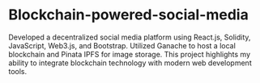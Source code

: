 # Blockchain-powered-social-media
Developed a decentralized social media platform using React.js, Solidity, JavaScript, Web3.js, and Bootstrap. Utilized Ganache to host a local blockchain and Pinata IPFS for image storage. This project highlights my ability to integrate blockchain technology with modern web development tools.
